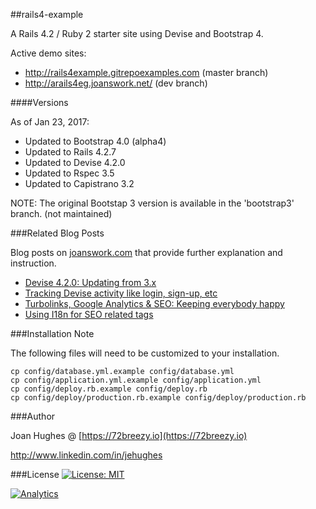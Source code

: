 ##rails4-example

A Rails 4.2 / Ruby 2 starter site using Devise and Bootstrap 4.

Active demo sites:

- <http://rails4example.gitrepoexamples.com> (master branch)
- <http://arails4eg.joanswork.net/> (dev branch)

####Versions

As of Jan 23, 2017:
* Updated to Bootstrap 4.0 (alpha4)
* Updated to Rails 4.2.7
* Updated to Devise 4.2.0
* Updated to Rspec 3.5
* Updated to Capistrano 3.2

NOTE: The original Bootstap 3 version is available in the 'bootstrap3' branch. (not maintained)

###Related Blog Posts

Blog posts on [joanswork.com](https://joanswork.com) that provide further explanation and instruction.

- [Devise 4.2.0: Updating from 3.x](https://joanswork.com/updating-devise-4-2-0/)
- [Tracking Devise activity like login, sign-up, etc](https://joanswork.com/devise-usage-tracking/)
- [Turbolinks, Google Analytics & SEO: Keeping everybody happy](https://joanswork.com/turbolinks-and-ga/)
- [Using I18n for SEO related tags](https://joanswork.com/rails-seo-and-i18n-the-basics/)

###Installation Note

The following files will need to be customized to your installation.

  ```
  cp config/database.yml.example config/database.yml
  cp config/application.yml.example config/application.yml
  cp config/deploy.rb.example config/deploy.rb
  cp config/deploy/production.rb.example config/deploy/production.rb
  ```

###Author

Joan Hughes @ [https://72breezy.io](https://72breezy.io)

<http://www.linkedin.com/in/jehughes>

###License
[![License: MIT](https://img.shields.io/badge/License-MIT-yellow.svg)](LICENSE.md)

[![Analytics](https://ga-beacon.appspot.com/UA-46923629-1/rails4-example/README)](https://github.com/igrigorik/ga-beacon)

